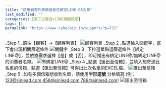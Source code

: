 ```yaml
---
title: "使用顧客列表篩選是否綁定LINE OA名單"
last_modified: ""
categories: [第三方整合>LINE相關設定]
tags: []
permalink: "https://www.cyberbiz.io/support/?p=721"
---
```


_Step 1  _前往【顧客】→【顧客列表】 ![顧客列表](https://www.cyberbiz.co/support/wp-content/uploads/2019/03/LINE-filter-1.png) _Step 2  _點選輸入關鍵字，底下會出現相關篩選條件
![關鍵字](https://www.cyberbiz.co/support/wp-content/uploads/2019/03/LINE-filter-2.png) _Step 3
_下拉選單點選篩選條件【綁定LINE@】，並依據需求選擇【是】或【否】，即可撈出有綁定LINE@/無綁定LINE@的消費者名單。
![有綁定LINE@](https://www.cyberbiz.co/support/wp-content/uploads/2019/03/LINE-filter-3.png) _Step 4  _點選【匯出至信箱】，並填入想寄送此名單的信箱，點選【匯出至信箱】可得出此次名單的EXCEL檔。
![匯出至信箱](https://www.cyberbiz.co/support/wp-content/uploads/2019/03/LINE-filter-4.png) _Step 5  _如有多個信箱想收到名單，請使用**半形逗號** 分格填寫
(例：123@sinlead.com,456@sinlead.com,789@sinlead.com)
![匯出至信箱](https://www.cyberbiz.co/support/wp-content/uploads/2019/03/LINE-filter-5.png)

